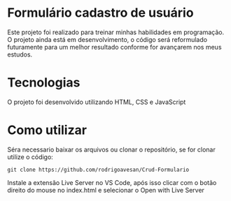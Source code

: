# Formulário cadastro de usuário

Este projeto foi realizado para treinar minhas habilidades em programação. O projeto ainda  está em desenvolvimento, o código será reformulado futuramente para um melhor resultado conforme for avançarem nos meus estudos.

# Tecnologias
O projeto foi desenvolvido utilizando HTML, CSS e JavaScript

# Como utilizar

Séra necessario baixar os arquivos ou clonar o repositório, se for clonar utilize o código:

```
git clone https://github.com/rodrigoavesan/Crud-Formulario 
```


Instale a extensão Live Server no VS Code, após isso clicar com o botão direito do mouse no index.html e selecionar o Open with Live Server 
